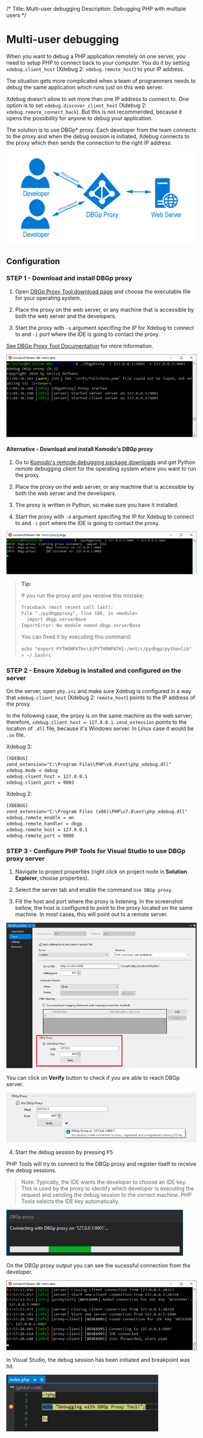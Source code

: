 /*
Title: Multi-user debugging
Description: Debugging PHP with multiple users 
*/

# Multi-user debugging

When you want to debug a PHP application remotely on one server, you need to setup PHP to connect back to your computer. You do it by setting `xdebug.client_host` (Xdebug 2: `xdebug.remote_host`) to your IP address.

The situation gets more complicated when a team of programmers needs to debug the same application which runs just on this web server.

Xdebug doesn't allow to set more than one IP address to connect to. One option is to set `xdebug.discover_client_host` (Xdebug 2: `xdebug.remote_connect_back`). But this is not recommended, because it opens the possibility for anyone to debug your application.

The solution is to use DBGp* proxy. Each developer from the team connects to the proxy and when the debug session is initiated, Xdebug connects to the proxy which then sends the connection to the right IP address.

![DBGp proxy](imgs/dbgp_proxy.png)

## Configuration

### STEP 1 -  Download and install DBGp proxy

1. Open [DBGp Proxy Tool download page](https://xdebug.org/download#dbgpProxy) and choose the executable file for your operating system.

2. Place the proxy on the web server, or any machine that is accessible by both the web server and the developers.

3. Start the proxy with `-s` argument specifing the IP for Xdebug to connect to and `-i` port where the IDE is going to contact the proxy.

 [See DBGp Proxy Tool Documentation](https://xdebug.org/docs/dbgpProxy) for more information.

![Starting DBGp proxy](imgs/start-dericks-dbgp.png)

#### Alternative - Download and install Komodo's DBGp proxy

1. Go to [Komodo's remode debugging package downloads](http://code.activestate.com/komodo/remotedebugging/) and get Python remote debugging client for the operating system where you want to run the proxy.

2. Place the proxy on the web server, or any machine that is accessible by both the web server and the developers.

3. The proxy is written in Python, so make sure you have it installed.

4. Start the proxy with `-d` argument specifing the IP for Xdebug to connect to and `-i` port where the IDE is going to contact the proxy.

![Starting DBGp proxy](imgs/start-dbgp.png)

> **Tip:**
>
>If you run the proxy and you receive this mistake:
>
> ```
> Traceback (most recent call last):
> File "./pydbgpproxy", line 106, in <module>
>   import dbgp.serverBase
> ImportError: No module named dbgp.serverBase
> ```
> You can fixed it by executing this command:
>
>`echo "export PYTHONPATH=\${PYTHONPATH}:/mnt/c/pydbgp/pythonlib" » ~/.bashrc`


### STEP 2 - Ensure Xdebug is installed and configured on the server

On the server, open `php.ini` and make sure Xdebug is configured in a way that `xdebug.client_host` (Xdebug 2: `remote_host`) points to the IP address of the proxy.

In the following case, the proxy is on the same machine as the web server; therefore, `xdebug.client_host = 127.0.0.1`. `zend_extension` points to the location of `.dll` file, because it's Windows server. In Linux case it would be `.so` file.

Xdebug 3:
```
[XDEBUG]
zend_extension="C:\Program Files\PHP\v8.0\ext\php_xdebug.dll"
xdebug.mode = debug
xdebug.client_host = 127.0.0.1
xdebug.client_port = 9003
```

Xdebug 2:
```
[XDEBUG]
zend_extension="C:\Program Files (x86)\PHP\v7.0\ext\php_xdebug.dll"
xdebug.remote_enable = on
xdebug.remote_handler = dbgp
xdebug.remote_host = 127.0.0.1
xdebug.remote_port = 9000
```

### STEP 3 - Configure PHP Tools for Visual Studio to use DBGp proxy server

1. Navigate to project properties (right click on project node in **Solution Explorer**, choose properties).

2. Select the server tab and enable the command `Use DBGp proxy`.

3. Fill the host and port where the proxy is listening. In the screenshot bellow, the host is configured to point to the proxy located on the same machine. In most cases, this will point out to a remote server.

![Setting of DBGp proxy in PHP Tools](imgs/dbgp_vs.png)

You can click on **Verify** button to check if you are able to reach DBGp server.

![Setting of DBGp proxy in PHP Tools](imgs/dbgp_verification.png)

4. Start the debug session by pressing <kbd>F5</kbd>

PHP Tools will try to connect to the DBGp proxy and register itself to receive the debug sessions.

> Note:
> Typically, the IDE wants the developer to choose an IDE key. This is used by the proxy to identify which developer is
> executing the request and sending the debug session to the correct machine. PHP Tools selects the IDE key 
> automatically.

![Connecting to DBGp proxy](imgs/dbgp-connecting.png)

On the DBGp proxy output you can see the sucessful connection from the developer.

![Debug session established](imgs/proxy_connect.png)

In Visual Studio, the debug session has been initiated and breakpoint was hit.

![Debug session established](imgs/breakpoint_hit.png)


